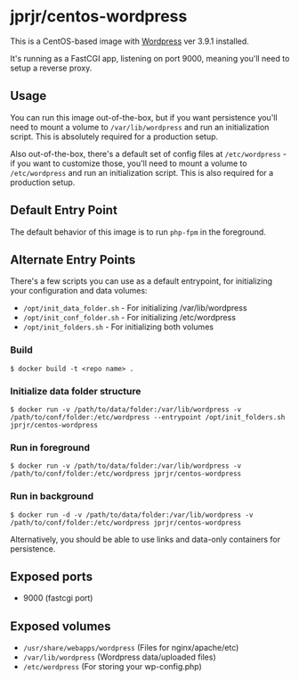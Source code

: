 # jprjr/centos-wordpress

This is a CentOS-based image with [Wordpress](http://wordpress.org) ver 3.9.1 installed.

It's running as a FastCGI app, listening on port 9000, meaning you'll need to
setup a reverse proxy. 

## Usage

You can run this image out-of-the-box, but if you want persistence you'll
need to mount a volume to `/var/lib/wordpress` and run an initialization
script. This is absolutely required for a production setup.

Also out-of-the-box, there's a default set of config files at `/etc/wordpress` -
if you want to customize those, you'll need to mount a volume to `/etc/wordpress`
and run an initialization script. This is also required for a production setup.

## Default Entry Point

The default behavior of this image is to run `php-fpm` in the foreground.

## Alternate Entry Points

There's a few scripts you can use as a default entrypoint, for initializing
your configuration and data volumes:

* `/opt/init_data_folder.sh` - For initializing /var/lib/wordpress
* `/opt/init_conf_folder.sh` - For initializing /etc/wordpress
* `/opt/init_folders.sh` - For initializing both volumes


### Build

```
$ docker build -t <repo name> .
```

### Initialize data folder structure
```
$ docker run -v /path/to/data/folder:/var/lib/wordpress -v /path/to/conf/folder:/etc/wordpress --entrypoint /opt/init_folders.sh jprjr/centos-wordpress
```

### Run in foreground
```
$ docker run -v /path/to/data/folder:/var/lib/wordpress -v /path/to/conf/folder:/etc/wordpress jprjr/centos-wordpress
```

### Run in background
```
$ docker run -d -v /path/to/data/folder:/var/lib/wordpress -v /path/to/conf/folder:/etc/wordpress jprjr/centos-wordpress
```

Alternatively, you should be able to use links and data-only containers for
persistence.

## Exposed ports

* 9000 (fastcgi port)

## Exposed volumes

* `/usr/share/webapps/wordpress` (Files for nginx/apache/etc)
* `/var/lib/wordpress` (Wordpress data/uploaded files)
* `/etc/wordpress` (For storing your wp-config.php)
